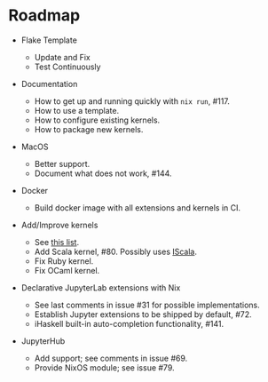 # Roadmap

* Flake Template
  * Update and Fix
  * Test Continuously

* Documentation
  * How to get up and running quickly with `nix run`, #117.
  * How to use a template.
  * How to configure existing kernels.
  * How to package new kernels.

* MacOS
  * Better support.
  * Document what does not work, #144.

* Docker
  * Build docker image with all extensions and kernels in CI.

* Add/Improve kernels
  * See [this list](https://github.com/tweag/jupyterWith/issues/79#issuecomment-670774373).
  * Add Scala kernel, #80. Possibly uses [IScala](https://github.com/mattpap/IScala).
  * Fix Ruby kernel.
  * Fix OCaml kernel.

* Declarative JupyterLab extensions with Nix
  * See last comments in issue #31 for possible implementations.
  * Establish Jupyter extensions to be shipped by default, #72.
  * iHaskell built-in auto-completion functionality, #141.

* JupyterHub
  * Add support; see comments in issue #69.
  * Provide NixOS module; see issue #79.
